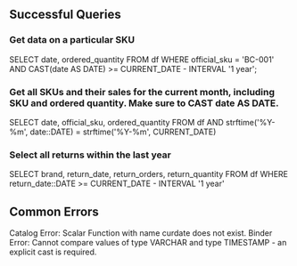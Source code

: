 
## Successful Queries

### Get data on a particular SKU
SELECT date, ordered_quantity FROM df WHERE official_sku = 'BC-001' AND CAST(date AS DATE) >= CURRENT_DATE - INTERVAL '1 year';

### Get all SKUs and their sales for the current month, including SKU and ordered quantity. Make sure to CAST date AS DATE.
SELECT date, official_sku, ordered_quantity 
FROM df 
AND strftime('%Y-%m', date::DATE) = strftime('%Y-%m', CURRENT_DATE)

### Select all returns within the last year
SELECT brand, return_date, return_orders, return_quantity
FROM df
WHERE return_date::DATE >= CURRENT_DATE - INTERVAL '1 year'

## Common Errors
Catalog Error: Scalar Function with name curdate does not exist. 
Binder Error: Cannot compare values of type VARCHAR and type TIMESTAMP - an explicit cast is required. 
